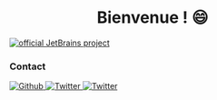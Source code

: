 <h1 align="center">Bienvenue ! 😄</h1>

[![official JetBrains project](http://jb.gg/badges/official.svg)](https://www.jetbrains.com/)

### Contact
<p>
  <a href="https://github.com/GaetanOff" target="_blank">
    <img alt="Github" src="https://img.shields.io/badge/GitHub-%2312100E.svg?&style=for-the-badge&logo=Github&logoColor=white" />
  </a> 
  <a href="https://twitter.com/Gaetan_Off" target="_blank">
    <img alt="Twitter" src="https://img.shields.io/badge/twitter-%231DA1F2.svg?&style=for-the-badge&logo=twitter&logoColor=white" />
  </a> 
    <a href="https://discord.bio/p/gaetan7171" target="_blank">
    <img alt="Twitter" src="https://img.shields.io/badge/Discord-738ADB?style=for-the-badge" />
  </a> 
</p>
